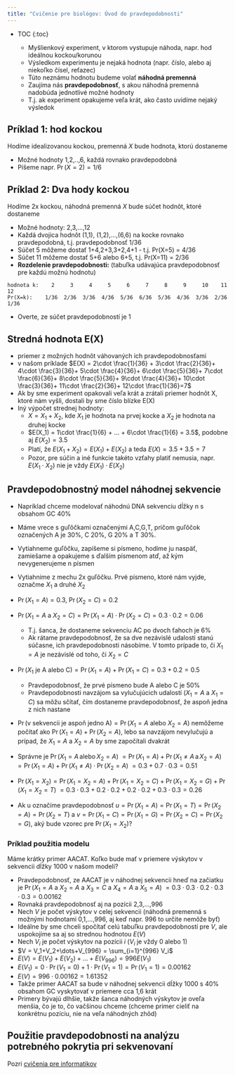 ```yaml
---
title: "Cvičenie pre biológov: Úvod do pravdepodobnosti"
---
```


* TOC
{:toc}

  - Myšlienkový experiment, v ktorom vystupuje náhoda, napr. hod ideálnou kockou/korunou
  - Výsledkom experimentu je nejaká hodnota (napr. číslo, alebo aj niekoľko čísel, reťazec)
  - Túto neznámu hodnotu budeme volať **náhodná premenná**
  - Zaujíma nás **pravdepodobnosť**, s akou náhodná premenná nadobúda
    jednotlivé možné hodnoty
  - T.j. ak experiment opakujeme veľa krát, ako často uvidíme nejaký
    výsledok

## Príklad 1: hod kockou

Hodíme idealizovanou kockou, premenná *X* bude hodnota, ktorú dostaneme

  - Možné hodnoty 1,2,..,6, každá rovnako pravdepodobná
  - Píšeme napr. $\Pr(X=2)=1/6$

## Príklad 2: Dva hody kockou

Hodíme 2x kockou, náhodná premenná *X* bude súčet hodnôt, ktoré dostaneme

  - Možné hodnoty: 2,3,...,12
  - Každá dvojica hodnôt (1,1), (1,2),...,(6,6) na kocke rovnako
    pravdepodobná, t.j. pravdepodobnosť 1/36
  - Súčet 5 môžeme dostať 1+4,2+3,3+2,4+1 - t.j. Pr(X=5) = 4/36
  - Súčet 11 môžeme dostať 5+6 alebo 6+5, t.j. Pr(X=11) = 2/36
  - **Rozdelenie pravdepodobnosti:** (tabuľka udávajúca pravdepodobnosť
    pre každú možnú hodnotu)

```
hodnota k:    2     3     4     5     6     7     8     9     10    11    12
Pr(X=k):    1/36  2/36  3/36  4/36  5/36  6/36  5/36  4/36  3/36  2/36  1/36
```

  - Overte, ze súčet pravdepodobností je 1

## Stredná hodnota E(X)

  - priemer z možných hodnôt váhovaných ich pravdepodobnosťami
  - v našom príklade
    $E(X) = 2\cdot \frac{1}{36} + 3\cdot \frac{2}{36}+ 4\cdot \frac{3}{36}+ 5\cdot \frac{4}{36}+ 6\cdot \frac{5}{36}+ 7\cdot \frac{6}{36}+ 8\cdot \frac{5}{36}+ 9\cdot \frac{4}{36}+ 10\cdot \frac{3}{36}+ 11\cdot \frac{2}{36}+ 12\cdot \frac{1}{36}=7$
  - Ak by sme experiment opakovali veľa krát a zrátali priemer hodnôt X,
    ktoré nám vyšli, dostali by sme číslo blízke E(X)
  - Iný výpočet strednej hodnoty:
      - $X=X_1+X_2$, kde $X_1$ je hodnota na prvej kocke a $X_2$ je hodnota na
        druhej kocke
      - $E(X_1) = 1\cdot \frac{1}{6} + ... + 6\cdot \frac{1}{6}  = 3.5$,
        podobne aj $E(X_2) = 3.5$
      - Platí, že $E(X_1+X_2)=E(X_1) + E(X_2)$ a teda $E(X) = 3.5 + 3.5 = 7$
      - Pozor, pre súčin a iné funkcie takéto vzťahy platiť nemusia,
        napr. $E(X_1 \cdot X_2)$ nie je vždy $E(X_1) \cdot E(X_2)$

## Pravdepodobnostný model náhodnej sekvencie

  - Napríklad chceme modelovať náhodnú DNA sekvenciu dĺžky n s obsahom
    GC 40%
  - Máme vrece s guľôčkami označenými A,C,G,T, pričom guľôčok označených
    A je 30%, C 20%, G 20% a T 30%.
  - Vytiahneme guľôčku, zapíšeme si písmeno, hodíme ju naspäť, zamiešame
    a opakujeme s ďalším písmenom atď, až kým nevygenerujeme n písmen

  - Vytiahnime z mechu 2x guľôčku. Prvé písmeno, ktoré nám vyjde,
    označme $X_1$ a druhé $X_2$
  - $\Pr(X_1=A) = 0.3$, $\Pr(X_2=C)=0.2$
  - $\Pr(X_1=A\mbox{ a }X_2=C) = \Pr(X_1=A)\cdot \Pr(X_2=C) = 0.3\cdot 0.2 = 0.06$
      - T.j. šanca, že dostaneme sekvenciu AC po dvoch ťahoch je 6%
      - Ak rátame pravdepodobnosť, že sa dve nezávislé udalosti stanú
        súčasne, ich pravdepodobnosti násobíme. V tomto prípade to, či
        $X_1=A$ je nezávislé od toho, či $X_2=C$
  - $\Pr(X_1\mbox{ je A alebo C}) = \Pr(X_1=A)+\Pr(X_1=C) = 0.3+0.2 = 0.5$
      - Pravdepodobnosť, že prvé písmeno bude A alebo C je 50%
      - Pravdepodobnosti navzájom sa vylučujúcich udalostí ($X_1=A$ a $X_1=C$)
        sa môžu sčítať, čím dostaneme pravdepodobnosť, že aspoň jedna z
        nich nastane
  - $\Pr(\mbox{v sekvencii je aspoň jedno A}) = \Pr(X_1=A\mbox{ alebo }X_2=A)$ nemôžeme
    počítať ako $\Pr(X_1=A)+\Pr(X_2=A)$, lebo sa navzájom nevylučujú a
    prípad, že $X_1=A$ a $X_2=A$ by sme započítali dvakrát
  - Správne je $\Pr(X_1=A \,\mathrm{alebo}\, X_2=A)$
    $= \Pr(X_1=A) + \Pr(X_1 \ne A \,\mathrm{a}\, X_2=A)$
    $= \Pr(X_1=A) + \Pr(X_1 \ne A) \cdot \Pr(X_2=A)$
    $= 0.3+0.7\cdot 0.3 = 0.51$
  - $\Pr(X_1=X_2) = \Pr(X_1=X_2=A) + \Pr(X_1=X_2=C) + \Pr(X_1=X_2=G) + \Pr(X_1=X_2=T)$ $=
    0.3\cdot 0.3+0.2\cdot 0.2+0.2\cdot 0.2+0.3\cdot 0.3 = 0.26$
  - Ak u označíme pravdepodobnosť $u =
    \Pr(X_1=A)=\Pr(X_1=T)=\Pr(X_2=A)=\Pr(X_2=T)$ a
    $v=\Pr(X_1=C)=\Pr(X_1=G)=\Pr(X_2=C)=\Pr(X_2=G)$, aký bude vzorec pre
    $\Pr(X_1=X_2)$?

### Príklad použitia modelu

Máme krátky primer AACAT. Koľko bude mať v priemere výskytov v sekvencii dĺžky 1000 v našom modeli?

  - Pravdepodobnosť, ze AACAT je v náhodnej sekvencii hneď na začiatku
    je $\Pr(X_1=A\mbox{ a }X_2=A\mbox{ a }X_3=C\mbox{ a }X_4=A\mbox{ a }X_5=A)$ $= 0.3\cdot 0.3\cdot 0.2\cdot 0.3\cdot 0.3 =
    0.00162$
  - Rovnaká pravdepodobnosť aj na pozícii 2,3,...,996
  - Nech *V* je počet výskytov v celej sekvencii (náhodná premenná s
    možnými hodnotami 0,1,...,996, aj keď napr. 996 to určite nemôže
    byť)
  - Ideálne by sme chceli spočítať celú tabuľku pravdepodobností pre $V$,
    ale uspokojíme sa aj so strednou hodnotou $E(V)$
  - Nech $V_i$ je počet výskytov na pozícii *i* ($V_i$ je vždy 0 alebo 1)
  - $V = V_1+V_2+\dots+V_{996} = \sum_{i=1}^{996} V_i$
  - $E(V) = E(V_1)+E(V_2)+\dots+E(V_{996}) = 996 E(V_1)$
  - $E(V_1) = 0\cdot \Pr(V_1=0)+1\cdot \Pr(V_1=1) = \Pr(V_1=1) = 0.00162$
  - $E(V) = 996\cdot 0.00162 = 1.61352$
  - Takže primer AACAT sa bude v náhodnej sekvencii dĺžky
    1000 s 40% obsahom GC vyskytovať v priemere cca 1,6 krát
  - Primery bývajú dlhšie, takže šanca náhodných výskytov je oveľa
    menšia, čo je to, čo vačšinou chceme (chceme primer cieliť na
    konkrétnu pozíciu, nie na veľa náhodných zhôd)

## Použitie pravdepodobnosti na analýzu potrebného pokrytia pri sekvenovaní

Pozri [cvičenia pre informatikov](./ci-prob-en.html)

